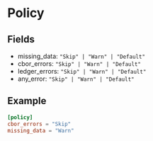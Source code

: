 # Policy

## Fields
- missing_data: `"Skip" | "Warn" | "Default"`
- cbor_errors: `"Skip" | "Warn" | "Default"`
- ledger_errors: `"Skip" | "Warn" | "Default"`
- any_error: `"Skip" | "Warn" | "Default"`


## Example

``` toml
[policy]
cbor_errors = "Skip"
missing_data = "Warn"
```

